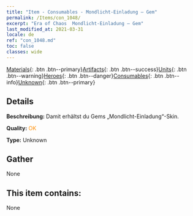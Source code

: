 ```yaml
---
title: "Item - Consumables - Mondlicht-Einladung – Gem"
permalink: /Items/con_1048/
excerpt: "Era of Chaos  Mondlicht-Einladung – Gem"
last_modified_at: 2021-03-31
locale: de
ref: "con_1048.md"
toc: false
classes: wide
---
```

 [Materials](/de/Items/){: .btn .btn--primary}[Artifacts](/de/Items/Artifacts/){: .btn .btn--success}[Units](/de/Items/Units/){: .btn .btn--warning}[Heroes](/de/Items/Heroes/){: .btn .btn--danger}[Consumables](/de/Items/Consumables/){: .btn .btn--info}[Unknown](/de/Items/Unknown/){: .btn .btn--primary}

## Details
 **Beschreibung:** Damit erhältst du Gems „Mondlicht-Einladung“-Skin.

 **Quality:** <span style="color: #FF8C00">OK</span>

 **Type:** Unknown

## Gather

  None

## This item contains:

  None


